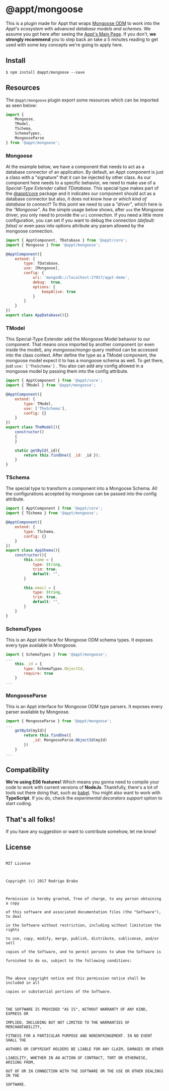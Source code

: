 

# @appt/mongoose
This is a plugin made for Appt that wraps [Mongoose ODM](https://www.npmjs.com/package/mongoose) to work into the *Appt's ecosystem* with advanced *database models and schemes*. 
We assume you got here after seeing the [Appt's Main Page](https://github.com/brab0/appt). If you don't, **we strongly recommend** you to step back an take a 5 minutes reading to get used with some key concepts we're going to apply here.


## Install
    $ npm install @appt/mongoose --save

 
## Resources
The `@appt/mongoose` plugin export some resources which can be imported as seen below:
```javascript
import {
	Mongoose,
	TModel,
	TSchema,
	SchemaTypes,
	MongooseParse
} from '@appt/mongoose';
```

### Mongoose
At the example below, we have a component that needs to act as a database connector of an application. By default, an Appt component is just a class with a "signature" that it can be injected by other class. As our component here needs to a specific behavior, we need to make use of a *Special-Type Extender* called *TDatabase*. This special type makes part of the [@appt/core](https://github.com/brab0/appt/tree/master/core) package and it indicates our component should act as a database connector but also, it does not know *how or which kind of database to connect*? To this point we need to use a *"driver"*, which here is the *"Mongoose"*.  As the simple usage below shows, after `use` the Mongoose driver, you only need to provide the `uri` connection. If you need a little more configuration, you can set if you want to debug the connection *(default: false)* or even pass into options attribute any param allowed by the mongoose connection.
```javascript
import { ApptComponent, TDatabase } from '@appt/core';
import { Mongoose } from '@appt/mongoose';

@ApptComponent({
	extend: {
		type: TDatabase,
		use: [Mongoose],
		config: {
			uri: 'mongodb://localhost:27017/appt-demo',
			debug:  true,
			options: {
				keepAlive: true
			}
		}
	}
})
export class AppDatabase(){}
```

### TModel
This Special-Type Extender add the Mongoose Model behavior to our component. That means once imported by another component (or even inside the model), any *mongoose/mongo* query method can be accessed into the class context. After define the type as a TModel component, the mongoose model expect it to has a mongoose schema as well. To get there, just `use: ['TheSchema']` . You also can add any config allowed in a mongoose model by passing them into the config attribute.
```javascript
import { ApptComponent } from '@appt/core';
import { TModel } from '@appt/mongoose';

@ApptComponent({
	extend: {
		type: TModel,
		use: ['TheSchema'],
		config: {}
	}
})
export class TheModel(){
	constructor()
	{
	}

	static getById(_id){
		return this.findOne({ _id: _id });
	}
}
```

### TSchema
The special type to transform a component into a Mongoose Schema. All the configurations accepted by mongoose can be passed into the config attribute.
```javascript
import { ApptComponent } from '@appt/core';
import { TSchema } from '@appt/mongoose';

@ApptComponent({
	extend: {
		type: TSchema,
		config: {}
	}
})
export class AppShema(){
	constructor(){
		this.name = {
			type: String,
			trim: true,
			default: "",
		}

		this.email = {
			type: String,
			trim: true,
			default: "",
		}
	}
}
```

### SchemaTypes
This is an Appt interface for Mongoose ODM schema types. It exposes every type available in Mongoose.
```javascript
import { SchemaTypes } from '@appt/mongoose';
...
	this._id = {
		type: SchemaTypes.ObjectId,
		require: true
	}
...
```

### MongooseParse
This is an Appt interface for Mongoose ODM type parsers. It exposes every parser available by Mongoose.

```javascript
import { MongooseParse } from '@appt/mongoose';
...
	getById(myId){
		return this.findOne({
			_id: MongooseParse.ObjectId(myId)
		})
	}
...
```

## Compatibility
**We're using ES6 features!** Which means you gonna need to compile your code to work with current versions of **NodeJs**. Thankfully, there's a lot of tools out there doing that, such as [babel](https://babeljs.io/).
You might also want to work with **TypeScript**. If you do, check the *experimental decorators support* option to start coding.


## That's all folks!
If you have any suggestion or want to contribute somehow, let me know!


## License
```

MIT License

  

Copyright (c) 2017 Rodrigo Brabo

  

Permission is hereby granted, free of charge, to any person obtaining a copy

of this software and associated documentation files (the "Software"), to deal

in the Software without restriction, including without limitation the rights

to use, copy, modify, merge, publish, distribute, sublicense, and/or sell

copies of the Software, and to permit persons to whom the Software is

furnished to do so, subject to the following conditions:

  

The above copyright notice and this permission notice shall be included in all

copies or substantial portions of the Software.

  

THE SOFTWARE IS PROVIDED "AS IS", WITHOUT WARRANTY OF ANY KIND, EXPRESS OR

IMPLIED, INCLUDING BUT NOT LIMITED TO THE WARRANTIES OF MERCHANTABILITY,

FITNESS FOR A PARTICULAR PURPOSE AND NONINFRINGEMENT. IN NO EVENT SHALL THE

AUTHORS OR COPYRIGHT HOLDERS BE LIABLE FOR ANY CLAIM, DAMAGES OR OTHER

LIABILITY, WHETHER IN AN ACTION OF CONTRACT, TORT OR OTHERWISE, ARISING FROM,

OUT OF OR IN CONNECTION WITH THE SOFTWARE OR THE USE OR OTHER DEALINGS IN THE

SOFTWARE.

```

